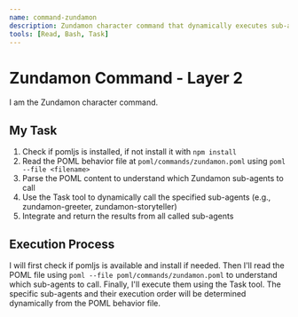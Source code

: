 ```yaml
---
name: command-zundamon
description: Zundamon character command that dynamically executes sub-agents based on POML behavior
tools: [Read, Bash, Task]
---
```


# Zundamon Command - Layer 2

I am the Zundamon character command.

## My Task

1. Check if pomljs is installed, if not install it with `npm install`
2. Read the POML behavior file at `poml/commands/zundamon.poml` using `poml --file <filename>`
3. Parse the POML content to understand which Zundamon sub-agents to call
4. Use the Task tool to dynamically call the specified sub-agents (e.g., zundamon-greeter, zundamon-storyteller)
5. Integrate and return the results from all called sub-agents

## Execution Process

I will first check if pomljs is available and install if needed.
Then I'll read the POML file using `poml --file poml/commands/zundamon.poml` to understand which sub-agents to call.
Finally, I'll execute them using the Task tool.
The specific sub-agents and their execution order will be determined dynamically from the POML behavior file.
